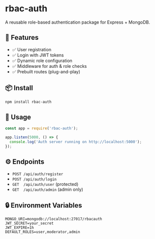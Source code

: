 # rbac-auth

A reusable role-based authentication package for Express + MongoDB.

## 🌟 Features
- ✅ User registration
- ✅ Login with JWT tokens
- ✅ Dynamic role configuration
- ✅ Middleware for auth & role checks
- ✅ Prebuilt routes (plug-and-play)

## 📦 Install
```bash
npm install rbac-auth
```

## 🚀 Usage
```js
const app = require('rbac-auth');

app.listen(5000, () => {
  console.log('Auth server running on http://localhost:5000');
});
```

## ⚙ Endpoints
- `POST /api/auth/register`
- `POST /api/auth/login`
- `GET  /api/auth/user` (protected)
- `GET  /api/auth/admin` (admin only)

## 🔒 Environment Variables
```env
MONGO_URI=mongodb://localhost:27017/rbacauth
JWT_SECRET=your_secret
JWT_EXPIRE=1h
DEFAULT_ROLES=user,moderator,admin
```
